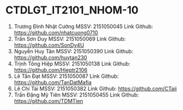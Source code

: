 # CTDLGT_IT2101_NHOM-10
1.	Trương Đình Nhật Cường 
MSSV: 2151050045
Link Github: https://github.com/nhatcuong0710
2.	Trần Sơn Duy
MSSV: 2151050069
Link Github: https://github.com/SonDy4U 
3.	Nguyễn Huy Tân
MSSV: 2151050390
Link Github: https://github.com/huytan230
4.	Trịnh Tông Hiệp
MSSV: 2151050138
Link Github: https://github.com/Hieptr2106 
5.	Lê Tấn Đạt
MSSV: 2151050087
Link Github: https://github.com/TanDatMafia 
6.	Lê Chí Tài
MSSV: 2151050382
Link Github: https://github.com/CTaii 
7.	Trần Đặng Mỹ Tiên
MSSV: 2151050455
Link Github: https://github.com/TDMTien
